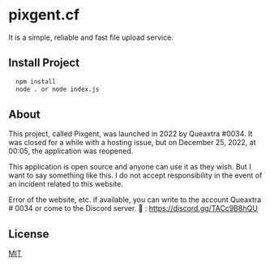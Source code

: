 
# pixgent.cf

It is a simple, reliable and fast file upload service.



## Install Project


```bash
  npm install
  node . or node index.js
```
    
## About

This project, called Pixgent, was launched in 2022 by Queaxtra #0034. It was closed for a while with a hosting issue, but on December 25, 2022, at 00:05, the application was reopened.

This application is open source and anyone can use it as they wish. But I want to say something like this. I do not accept responsibility in the event of an incident related to this website.

Error of the website, etc. if available, you can write to the account Queaxtra # 0034 or come to the Discord server.
🔗 : https://discord.gg/TACc9B8hQU
## License

[MIT](https://github.com/Queaxtra/Pixgent/blob/main/LICENSE)
